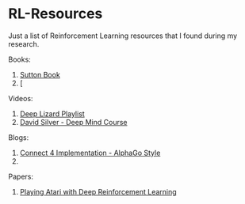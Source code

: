 # RL-Resources
Just a list of Reinforcement Learning resources that I found during my research. 

Books:

1. [Sutton Book](https://web.stanford.edu/class/psych209/Readings/SuttonBartoIPRLBook2ndEd.pdf)
2. [
 
Videos:
1. [Deep Lizard Playlist](https://www.youtube.com/playlist?list=PLZbbT5o_s2xoWNVdDudn51XM8lOuZ_Njv)
2. [David Silver - Deep Mind Course](https://www.youtube.com/playlist?list=PLqYmG7hTraZDM-OYHWgPebj2MfCFzFObQ)

Blogs:
1. [Connect 4 Implementation - AlphaGo Style](https://towardsdatascience.com/from-scratch-implementation-of-alphazero-for-connect4-f73d4554002a)
2. 

Papers:
1. [Playing Atari with Deep Reinforcement Learning](https://arxiv.org/pdf/1312.5602.pdf)
